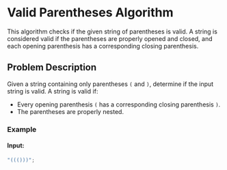 # Valid Parentheses Algorithm

This algorithm checks if the given string of parentheses is valid. A string is considered valid if the parentheses are properly opened and closed, and each opening parenthesis has a corresponding closing parenthesis.

## Problem Description

Given a string containing only parentheses `(` and `)`, determine if the input string is valid. A string is valid if:

- Every opening parenthesis `(` has a corresponding closing parenthesis `)`.
- The parentheses are properly nested.

### Example

#### Input:

```js
"((()))";
```
